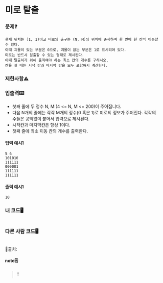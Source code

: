 # 미로 탈출

### 문제❓
```
현재 위치는 (1, 1)이고 미로의 출구는 (N, M)의 위치에 존재하며 한 번에 한 칸씩 이동할 수 있다. 
이때 괴물이 있는 부분은 0으로, 괴물이 없는 부분은 1로 표시되어 있다. 
미로는 반드시 탈출할 수 있는 형태로 제시된다. 
이때 탈출하기 위해 움직여야 하는 최소 칸의 개수를 구하시오. 
칸을 셀 때는 시작 칸과 마지막 칸을 모두 포함해서 계산한다.
```

### 제한사항⚠️


### 입출력⌨️
* 첫째 줄에 두 정수 N, M (4 <= N, M <= 200)이 주어집니다.
* 다음 N개의 줄에는 각각 M개의 정수(0 혹은 1)로 미로의 정보가 주어진다. 각각의 수들은 공백없이 붙어서 입력으로 제시된다.
* 시작칸과 마지막칸은 항상 1이다.
* 첫째 줄에 최소 이동 칸의 개수를 출력한다. 

#### 입력 예시1
```
5 6
101010
111111
000001
111111
111111
```
#### 출력 예시1
```
10
```


### 내 코드🖥️
```

```

### 다른 사람 코드🖥️
```

```
🔗출처:

#### note🗒️
> 
>
>❗
